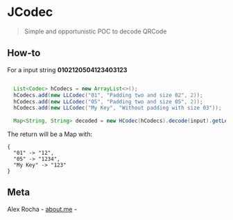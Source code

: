 # JCodec
> Simple and opportunistic POC to decode QRCode

## How-to

For a input string **0102120504123403123**

```java

  List<Codec> hCodecs = new ArrayList<>();
  hCodecs.add(new LLCodec("01", "Padding two and size 02", 2));
  hCodecs.add(new LLCodec("05", "Padding two and size 05", 2));
  hCodecs.add(new LLCodec("My Key", "Without padding with size 03"));
  
  Map<String, String> decoded = new HCodec(hCodecs).decode(input).getLeft();
```

The return will be a Map with:

```
{
  "01" -> "12",
  "05" -> "1234",
  "My Key" -> "123"
}
```

## Meta

Alex Rocha - [about.me](http://about.me/alex.rochas) -
